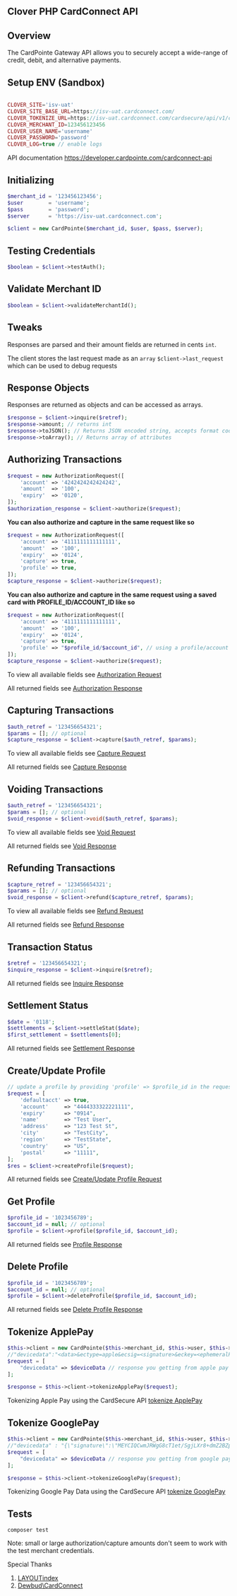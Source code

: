 ## Clover PHP CardConnect API

## Overview 
The CardPointe Gateway API allows you to securely accept a wide-range of credit, debit, and alternative payments.  

## Setup ENV (Sandbox)
```php

CLOVER_SITE='isv-uat'
CLOVER_SITE_BASE_URL=https://isv-uat.cardconnect.com/
CLOVER_TOKENIZE_URL=https://isv-uat.cardconnect.com/cardsecure/api/v1/ccn/tokenize
CLOVER_MERCHANT_ID=123456123456
CLOVER_USER_NAME='username'
CLOVER_PASSWORD='password'
CLOVER_LOG=true // enable logs 

```

API documentation  https://developer.cardpointe.com/cardconnect-api
## Initializing
```php
$merchant_id = '123456123456';
$user        = 'username';
$pass        = 'password';
$server      = 'https://isv-uat.cardconnect.com';

$client = new CardPointe($merchant_id, $user, $pass, $server);
```

## Testing Credentials
```php
$boolean = $client->testAuth();
```

## Validate Merchant ID
```php
$boolean = $client->validateMerchantId();
```

## Tweaks
Responses are parsed and their amount fields are returned in cents ```int```.

The client stores the last request made as an ```array``` ```$client->last_request``` which can be used to debug requests

## Response Objects
Responses are returned as objects and can be accessed as arrays.
```php
$response = $client->inquire($retref);
$response->amount; // returns int
$response->toJSON(); // Returns JSON encoded string, accepts format codes (JSON_PRETTY_PRINT, etc)
$response->toArray(); // Returns array of attributes
```

## Authorizing Transactions
```php
$request = new AuthorizationRequest([
    'account' => '4242424242424242',
    'amount'  => '100',
    'expiry'  => '0120',
]);
$authorization_response = $client->authorize($request);
```

**You can also authorize and capture in the same request like so**
```php
$request = new AuthorizationRequest([
    'account' => '4111111111111111',
    'amount'  => '100',
    'expiry'  => '0124',
    'capture' => true,
    'profile' => true,
]);
$capture_response = $client->authorize($request);
```

**You can also authorize and capture in the same request using a saved card with PROFILE_ID/ACCOUNT_ID like so**
```php
$request = new AuthorizationRequest([
    'account' => '4111111111111111',
    'amount'  => '100',
    'expiry'  => '0124',
    'capture' => true,
    'profile' => "$profile_id/$account_id", // using a profile/account
]);
$capture_response = $client->authorize($request);
```

To view all available fields see [Authorization Request](https://developer.cardconnect.com/cardconnect-api#authorization-request)

All returned fields see [Authorization Response](https://developer.cardconnect.com/cardconnect-api#authorization-response)

## Capturing Transactions
```php
$auth_retref = '123456654321';
$params = []; // optional
$capture_response = $client->capture($auth_retref, $params);
```
To view all available fields see [Capture Request](https://developer.cardconnect.com/cardconnect-api#capture-request)

All returned fields see [Capture Response](https://developer.cardconnect.com/cardconnect-api#capture-response)

## Voiding Transactions
```php
$auth_retref = '123456654321';
$params = []; // optional
$void_response = $client->void($auth_retref, $params);
```
To view all available fields see [Void Request](https://developer.cardconnect.com/cardconnect-api#void-request)

All returned fields see [Void Response](https://developer.cardconnect.com/cardconnect-api#void-response)

## Refunding Transactions
```php
$capture_retref = '123456654321';
$params = []; // optional
$void_response = $client->refund($capture_retref, $params);
```
To view all available fields see [Refund Request](https://developer.cardconnect.com/cardconnect-api#refund-request)

All returned fields see [Refund Response](https://developer.cardconnect.com/cardconnect-api#refund-response)

## Transaction Status
```php
$retref = '123456654321';
$inquire_response = $client->inquire($retref);
```
All returned fields see [Inquire Response](https://developer.cardconnect.com/cardconnect-api#inquire-response)

## Settlement Status
```php
$date = '0118';
$settlements = $client->settleStat($date);
$first_settlement = $settlements[0];
```
All returned fields see [Settlement Response](https://developer.cardconnect.com/cardconnect-api#settlement-response)

## Create/Update Profile
```php
// update a profile by providing 'profile' => $profile_id in the request
$request = [
    'defaultacct' => true,
    'account'     => "4444333322221111",
    'expiry'      => "0914",
    'name'        => "Test User",
    'address'     => "123 Test St",
    'city'        => "TestCity",
    'region'      => "TestState",
    'country'     => "US",
    'postal'      => "11111",
];
$res = $client->createProfile($request);
```
All returned fields see [Create/Update Profile Request](https://developer.cardconnect.com/cardconnect-api?lang=php#create-update-profile-response)

## Get Profile
```php
$profile_id = '1023456789';
$account_id = null; // optional
$profile = $client->profile($profile_id, $account_id);
```
All returned fields see [Profile Response](https://developer.cardconnect.com/cardconnect-api?lang=php#get-profile-response)

## Delete Profile
```php
$profile_id = '1023456789';
$account_id = null; // optional
$profile = $client->deleteProfile($profile_id, $account_id);
```
All returned fields see [Delete Profile Response](https://developer.cardconnect.com/cardconnect-api?lang=php#delete-profile-response)


##  Tokenize ApplePay
```php
$this->client = new CardPointe($this->merchant_id, $this->user, $this->pass, $this->server, $this->currency, true);
//"devicedata":"<data>&ectype=apple&ecsig=<signature>&eckey=<ephemeralPublicKey>&ectid=<transactionId>&echash=<applicationDataHash>&ecpublickeyhash=<publicKeyHash>"
$request = [
    "devicedata" => $deviceData // response you getting from apple pay authorized 
];

$response = $this->client->tokenizeApplePay($request);
```
Tokenizing Apple Pay using the CardSecure API [tokenize ApplePay](https://developer.cardpointe.com/guides/apple-pay#integrating-apple-pay-using-the-cardSecure-api)


##  Tokenize GooglePay
```php
$this->client = new CardPointe($this->merchant_id, $this->user, $this->pass, $this->server, $this->currency, true);
//"devicedata" : "{\"signature\":\"MEYCIQCwmJRWgG8cT1et/SgjLXr8+dmZ2BZpiLEg/T474g2NZAIhAKVmDiozWuQoPED7qaGNDyoYslL2YzHSFM724Md89+33\",\"intermediateSigningKey\":{\"signedKey\":\"{\\\"keyValue\\\":\\\"MFkwEwYHKoZIzj0CAQYIKoZIzj0DAQcDQgAEgY3czp0xq5QW3NTQgYvmDJ2i+Oj3YtFwfXHed6ZjtDIju/FkfPIT66AOAAEIe2UqS8dTL/AZkM98KAp4LdekAQ\\\\u003d\\\\u003d\\\",\\\"keyExpiration\\\":\\\"1585761306143\\\"}\",\"signatures\":[\"MEYCIQDb+LBzB21jEBRr0r/RqH6QDoYWqpcY5nJFdFKIpNmB5QIhAN3RdiHK0bl6kBigXnIe8qUEnrGqdC6q5NQWJHwEhF12\"]},\"protocolVersion\":\"ECv2\",\"signedMessage\":\"{\\\"encryptedMessage\\\":\\\"mJVt1VLA/CJMosu8s/C3ixVgNHW3ZuJSBx4mSU8HbQtB1Ll9jV0jgeSZ9CVnmCr9w9RiPKvdo1mJGz69aNky4oYMKt/2gUWsRDMKf0LOktjYQ9kLUpyJvkX5YGrwkeL12qUceIYcMX84L+tlV+FVVfhCcxsDNWKnKSxqzP5/KAN3is6YQ5YnTxfz7xEVXTFoAHv78XBowQq2GSioK7uV2MubHO+o5+G5+i/OJBNMsZevM27nE8gO5OQUOugkX7/cLbFHYlvJEpy7rWHj7yUV9r7eeji2uC0cKorOGdgoFjY6Hax8gtwiBJM56TlkChOA6JI8e3pO5a3r+ZkSMB95c/lAOSbesush02KNvIAKan5A6435mQ7VnQK3FJcX3s7cGO0yP2FHnbki+Oewzfoix1tNg1WuNiPXk2Cn1IM4cvk+GErEqDG1Uqh1KGb/P4F/bBDtwiqKR8FP/1dIVtgj8gi/sRG55Nm+SfRIprXv3g\\\\u003d\\\\u003d\\\",\\\"ephemeralPublicKey\\\":\\\"BK9KRSzyuwWyy9LUh2S2ue7M02xheyVtn42plZb6bp0EhZUyu0iL0QsvDsczs2fPGtJ3h0GsC9NE1Oa0BbMoIHs\\\\u003d\\\",\\\"tag\\\":\\\"KVHidXy9urg15Sjw/DeibMgxuqw73VajbEN/NZ7YEik\\\\u003d\\\"}\"}"
$request = [
    "devicedata" => $deviceData // response you getting from google pay authorized 
];

$response = $this->client->tokenizeGooglePay($request);
```
Tokenizing Google Pay Data using the CardSecure API [tokenize GooglePay](https://developer.cardpointe.com/guides/google-pay#integrating-the-google-pay-api)


## Tests
```composer test```

Note: small or large authorization/capture amounts don't seem to work with the test merchant credentials.

Special Thanks

1) [LAYOUTindex](https://www.layoutindex.co.uk/)
2) [Dewbud\CardConnect](https://github.com/Dewbud)

